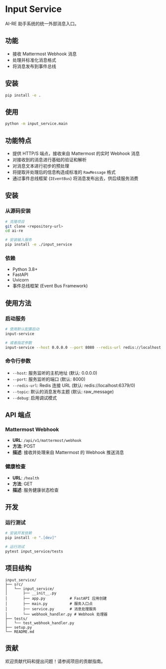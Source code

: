 # Input Service

AI-RE 助手系统的统一外部消息入口。

## 功能

- 接收 Mattermost Webhook 消息
- 处理并标准化消息格式
- 将消息发布到事件总线

## 安装

```bash
pip install -e .
```

## 使用

```bash
python -m input_service.main
```

## 功能特点

- 提供 HTTP/S 端点，接收来自 Mattermost 的实时 Webhook 消息
- 对接收到的消息进行基础的验证和解析
- 对消息文本进行初步的预处理
- 将提取并处理后的信息构造成标准的 `RawMessage` 格式
- 通过事件总线框架 (`IEventBus`) 将消息发布出去，供后续服务消费

## 安装

### 从源码安装

```bash
# 克隆项目
git clone <repository-url>
cd ai-re

# 安装输入服务
pip install -e ./input_service
```

### 依赖

- Python 3.8+
- FastAPI
- Uvicorn
- 事件总线框架 (Event Bus Framework)

## 使用方法

### 启动服务

```bash
# 使用默认配置启动
input-service

# 或者指定参数
input-service --host 0.0.0.0 --port 8080 --redis-url redis://localhost:6379/0 --topic raw_message
```

### 命令行参数

- `--host`: 服务监听的主机地址 (默认: 0.0.0.0)
- `--port`: 服务监听的端口 (默认: 8000)
- `--redis-url`: Redis 连接 URL (默认: redis://localhost:6379/0)
- `--topic`: 默认的消息发布主题 (默认: raw_message)
- `--debug`: 启用调试模式

## API 端点

### Mattermost Webhook

- **URL**: `/api/v1/mattermost/webhook`
- **方法**: POST
- **描述**: 接收并处理来自 Mattermost 的 Webhook 推送消息

### 健康检查

- **URL**: `/health`
- **方法**: GET
- **描述**: 服务健康状态检查

## 开发

### 运行测试

```bash
# 安装开发依赖
pip install -e ".[dev]"

# 运行测试
pytest input_service/tests
```

## 项目结构

```
input_service/
├── src/
│   └── input_service/
│       ├── __init__.py
│       ├── app.py           # FastAPI 应用创建
│       ├── main.py          # 服务入口点
│       ├── service.py       # 消息处理服务
│       └── webhook_handler.py # Webhook 处理器
├── tests/
│   └── test_webhook_handler.py
├── setup.py
└── README.md
```

## 贡献

欢迎贡献代码和提出问题！请参阅项目的贡献指南。 